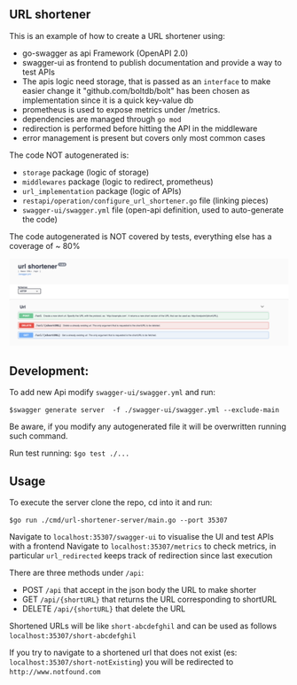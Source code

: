 
URL shortener
-
This is an example of how to create a URL shortener using:

 - go-swagger as api Framework (OpenAPI 2.0)
 - swagger-ui as frontend to publish documentation and provide a way to test APIs
 - The apis logic need storage, that is passed as an `interface` to make easier change it
 	"github.com/boltdb/bolt" has been chosen as implementation since it is a quick key-value db
 - prometheus is used to expose metrics under /metrics.
 - dependencies are managed through `go mod`
 - redirection is performed before hitting the API in the middleware
 - error management is present but covers only most common cases
 
The code NOT autogenerated is:
   
   - `storage` package (logic of storage)
   - `middlewares` package (logic to redirect, prometheus)
   - `url_implementation` package (logic of APIs)
   - `restapi/operation/configure_url_shortener.go` file (linking pieces)
   - `swagger-ui/swagger.yml` file (open-api definition, used to auto-generate the code)

The code autogenerated is NOT covered by tests, everything else has a coverage of ~ 80%

![image](./UI.png)


Development:
-

To add new Api modify `swagger-ui/swagger.yml` and run:
 
 `$swagger generate server  -f ./swagger-ui/swagger.yml --exclude-main`

Be aware, if you modify any autogenerated file it will be overwritten running such command.

Run test running:
  `$go test ./...`

Usage
-
To execute the server clone the repo, cd into it and run:

`$go run ./cmd/url-shortener-server/main.go --port 35307`

Navigate to `localhost:35307/swagger-ui` to visualise the UI and test APIs with a frontend
Navigate to `localhost:35307/metrics` to check metrics, in particular `url_redirected` keeps track of redirection since last execution

There are three methods under `/api`:
 - POST `/api` that accept in the json body the URL to make shorter
 - GET `/api/{shortURL}` that returns the URL corresponding to shortURL
 - DELETE `/api/{shortURL}` that delete the URL

Shortened URLs will be like `short-abcdefghil` and can be used as follows `localhost:35307/short-abcdefghil`

If you try to navigate to a shortened url that does not exist (es: `localhost:35307/short-notExisting`) you will be redirected to `http://www.notfound.com`

